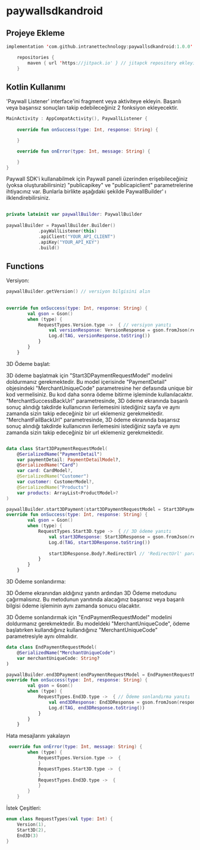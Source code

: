 # paywallsdkandroid


## Projeye Ekleme

```kotlin
implementation 'com.github.intranettechnology:paywallsdkandroid:1.0.0'

    repositories {
        maven { url 'https://jitpack.io' } // jitapck repository ekleyin
    }
```

## Kotlin Kullanımı

'Paywall Listener' interface'ini fragment veya aktiviteye ekleyin. Başarılı veya başarısız sonuçları takip edebileceğiniz 2 fonksiyon ekleyecektir.

```kotlin
MainActivity : AppCompatActivity(), PaywallListener {
             
    override fun onSuccess(type: Int, response: String) {

    }

    override fun onError(type: Int, message: String) {

    }
}
```

Paywall SDK'i kullanabilmek için Paywall paneli üzerinden erişebileceğiniz (yoksa oluşturabilirsiniz) "publicapikey" ve "publicapiclient" parametrelerine ihtiyacınız var. Bunlarla birlikte aşağıdaki şekilde PaywallBuilder' ı ilklendirebilirsiniz.

```kotlin
              
private lateinit var paywallBuilder: PaywallBuilder
                
paywallBuilder = PaywallBuilder.Builder()
            .payWallListener(this)
            .apiClient("YOUR_API_CLIENT")
            .apiKey("YOUR_API_KEY")
            .build()
```
## Functions

Versiyon:

```kotlin
paywallBuilder.getVersion() // versiyon bilgisini alın
        
        
override fun onSuccess(type: Int, response: String) {
        val gson = Gson()
        when (type) {
            RequestTypes.Version.type ->  { // versiyon yanıtı
                val versionResponse: VersionResponse = gson.fromJson(response, VersionResponse::class.java)
                Log.d(TAG, versionResponse.toString())
            }
        }
    }

```

3D Ödeme başlat:

3D ödeme başlatmak için "Start3DPaymentRequestModel" modelini doldurmanız gerekmektedir. Bu model içerisinde "PaymentDetail" objesindeki "MerchantUniqueCode" parametresine her defasında unique bir kod vermelisiniz. Bu kod daha sonra ödeme bitirme işleminde kullanılacaktır. "MerchantSuccessBackUrl" parametresinde, 3D ödeme ekranında başarılı sonuç alındığı takdirde kullanıcının ilerlemesini istediğiniz sayfa ve aynı zamanda sizin takip edeceğiniz bir url eklemeniz gerekmektedir. "MerchantFailBackUrl" parametresinde, 3D ödeme ekranında başarısız sonuç alındığı takdirde kullanıcının ilerlemesini istediğiniz sayfa ve aynı zamanda sizin takip edeceğiniz bir url eklemeniz gerekmektedir.
```kotlin

data class Start3DPaymentRequestModel(
    @SerializedName("PaymentDetail")
    var paymentDetail: PaymentDetailModel?,
    @SerializedName("Card")
    var card: CardModel?,
    @SerializedName("Customer")
    var customer: CustomerModel?,
    @SerializedName("Products")
    var products: ArrayList<ProductModel>?
)
```

```kotlin
paywallBuilder.start3DPayment(start3DPaymentRequestModel = Start3DPaymentRequestModel()) // 3D ödeme başlat
override fun onSuccess(type: Int, response: String) {
        val gson = Gson()
        when (type) {
            RequestTypes.Start3D.type ->  { // 3D ödeme yanıtı
                val start3DResponse: Start3DResponse = gson.fromJson(response, Start3DResponse::class.java)
                Log.d(TAG, start3DResponse.toString())
                
                start3DResponse.Body?.RedirectUrl // 'RedirectUrl' parametresiyle 3D ödeme ekranına ilerleyebilirsiniz.                      
            }
        }
    }
```

3D Ödeme sonlandırma:

3D Ödeme ekranından aldığınız yanıtn ardından 3D Ödeme metodunu çağırmalısınız. Bu metodunun yanıtında alacağınız başarısız veya başarılı bilgisi ödeme işleminin aynı zamanda sonucu olacaktır.

3D Ödeme sonlandırmak için "EndPaymentRequestModel" modelini doldurmanız gerekmektedir. Bu modeldeki "MerchantUniqueCode", ödeme başlatırken kullandığınız kullandığınız "MerchantUniqueCode" parametresiyle aynı olmalıdır.

```kotlin
data class EndPaymentRequestModel(
    @SerializedName("MerchantUniqueCode")
    var merchantUniqueCode: String?
)
```
```kotlin
paywallBuilder.end3DPayment(endPaymentRequestModel = EndPaymentRequestModel()) // Ödeme sonlandırma
override fun onSuccess(type: Int, response: String) {
        val gson = Gson()
        when (type) {
            RequestTypes.End3D.type ->  { // Ödeme sonlandırma yanıtı
                val end3DResponse: End3DResponse = gson.fromJson(response, End3DResponse::class.java)
                Log.d(TAG, end3DResponse.toString())
            }
        }
    }
```

Hata mesajlarını yakalayın

```kotlin
 override fun onError(type: Int, message: String) {
        when (type) {
            RequestTypes.Version.type ->  {
            }
            RequestTypes.Start3D.type ->  {
            }
            RequestTypes.End3D.type ->  {
            }
        }
    }
```
İstek Çeşitleri:
```kotlin
enum class RequestTypes(val type: Int) {
    Version(1),
    Start3D(2),
    End3D(3)
}
```

